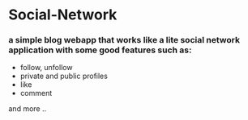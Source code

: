 # Social-Network
### a simple blog webapp that works like a lite social network application with some good features such as:
- follow, unfollow
- private and public profiles
- like
- comment

and more ..
